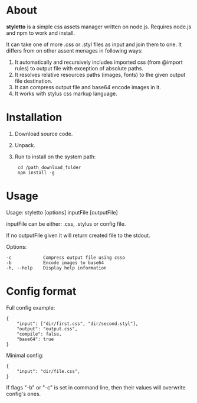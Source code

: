 About
=====

**styletto** is a simple css assets manager written on node.js. Requires node.js and npm to work and install.

It can take one of more .css or .styl files as input and join them to one. It differs from on other assent menages in following ways:

1. It automatically and recursively includes imported css (from @import rules) to output file with exception of absolute paths.
2. It resolves relative resources paths (images, fonts) to the given output file destination.
3. It can compress output file and base64 encode images in it.
4. It works with stylus css markup language.


Installation
============

1. Download source code.
2. Unpack.
3. Run to install on the system path:

        cd /path_download_folder
        npm install -g


Usage
=====

Usage: styletto [options] inputFile [outputFile]

inputFile can be either: .css, .stylus or config file.

If no outputFile given it will return created file to the stdout.

Options:

    -c            Compress output file using csso
    -b            Encode images to base64
    -h, --help    Display help information


Config format
=============

Full config example:

    {
        "input": ["dir/first.css", "dir/second.styl"],
        "output": "output.css",
        "compile": false,
        "base64": true
    }

Minimal config:

    {
        "input": "dir/file.css",
    }

If flags "-b" or "-c" is set in command line, then their values will overwrite config's ones.